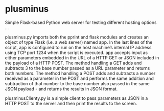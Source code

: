 # plusminus
Simple Flask-based Python web server for testing different hosting options ...

plusminus.py imports both the pprint and flask modules and creates an object of type Flask (i.e. a web server) named app.  In the last lines of the script, app is configured to run on the host machine’s internal IP address using TCP port 1234 when the script is executed.  app accepts input as either parameters embedded in the URL of a HTTP GET or JSON included in the payload of a HTTP POST.  The method handling a GET adds and subtracts 3 to the base number passed as a URL parameter and returns both numbers.  The method handling a POST adds and subtracts a number received as a parameter in the POST and performs the same addition and subtraction of that number to the base number also passed in the same JSON payload - and returns the results in JSON format.

plusminusClienty.py is a simple client to pass parameters as JSON in a HTTP POST to the server and then print the results to the screen.
